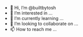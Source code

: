 - 👋 Hi, I’m @builtbytosh
- 👀 I’m interested in ...
- 🌱 I’m currently learning ...
- 💞️ I’m looking to collaborate on ...
- 📫 How to reach me ...

<!---
builtbytosh/builtbytosh is a ✨ special ✨ repository because its `README.md` (this file) appears on your GitHub profile.
You can click the Preview link to take a look at your changes.
--->
